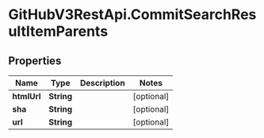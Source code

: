# GitHubV3RestApi.CommitSearchResultItemParents

## Properties

Name | Type | Description | Notes
------------ | ------------- | ------------- | -------------
**htmlUrl** | **String** |  | [optional] 
**sha** | **String** |  | [optional] 
**url** | **String** |  | [optional] 


